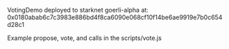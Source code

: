 VotingDemo deployed to starknet goerli-alpha at: 0x0180abab6c7c3983e886bd4f8ca6090e068cf10f14be6ae9919e7b0c654d28c1

Example propose, vote, and calls in the scripts/vote.js 
